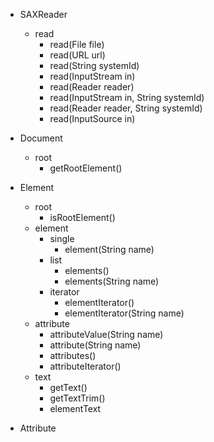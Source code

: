 - SAXReader
    - read
        - read(File file)
        - read(URL url)
        - read(String systemId)
        - read(InputStream in)
        - read(Reader reader)
        - read(InputStream in, String systemId)
        - read(Reader reader, String systemId)
        - read(InputSource in)

- Document
    - root
        - getRootElement()

- Element
    - root
        - isRootElement()
    - element
        - single
            - element(String name)
        - list
            - elements()
            - elements(String name)
        - iterator
            - elementIterator()
            - elementIterator(String name)
    - attribute
        - attributeValue(String name)
        - attribute(String name)
        - attributes()
        - attributeIterator()
    - text
        - getText()
        - getTextTrim()
        - elementText

- Attribute

